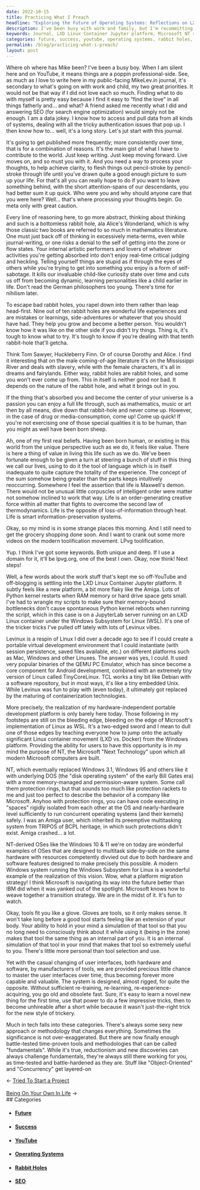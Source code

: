 ```yaml
---
date: 2022-10-15
title: Practicing What I Preach
headline: "Exploring the Future of Operating Systems: Reflections on LXD Linux Container Jupyter Platform and Microsoft's NT System"
description: I've been busy with work and family, but I'm recommitting to writing in my journal. I'm exploring the LXD Linux Container Jupyter platform, which has been challenging but rewarding, and Microsoft's NT system, which has enabled the creation of protection rings and running concurrent operating systems. I'm amazed at how Microsoft is transitioning into the future, and I'm reflecting on the fundamentals of object-oriented and concurrency that remain.
keywords: Journal, LXD Linux Container Jupyter platform, Microsoft NT system, Protection Rings, Concurrency, Object-Oriented, Operating Systems, Hardware, Multitasking, SEO, Data Work, Writing, YouTube, Abstract Thinking, Rabbit Holes, Virtual Development Environment, Portable, Platforms, Strategy, Tools, Technology, Future
categories: future, success, youtube, operating systems, rabbit holes, seo
permalink: /blog/practicing-what-i-preach/
layout: post
---
```



Where oh where has Mike been? I've been a busy boy. When I am silent here and
on YouTube, it means things are a poppin professional-side. See, as much as I
love to write here in my public-facing MikeLev.in journal, it's secondary to
what's going on with work and child, my two great priorities. It would not be
that way if I did not love each so much. Finding what to do with myself is
pretty easy because I find it easy to "find the love" in all things fatherly
and... and what? A friend asked me recently what I did and answering SEO (for
search engine optimization) would simply not be enough. I am a data jokey. I
know how to access and pull data from all kinds of systems, dealing with all
the tricky authentication issues that pop up. I then know how to... well, it's
a long story. Let's jut start with this journal.

It's going to get published more frequently; more consistently over time, that
is for a combination of reasons. It's the main gist of what I have to
contribute to the world. Just keep writing. Just keep moving forward. Live
moves on, and so must you with it. And you need a way to process your thoughts,
to help achieve clarity, to flesh things out pencil-stroke by pencil-stroke
through life until you've drawn quite a good enough picture to sum up your
life. For that's all you can really hope to do if you want to leave something
behind, with the short attention-spans of our descendants, you had better sum
it up quick. Who were you and why should anyone care that you were here?
Well... that's where processing your thoughts begin. Go meta only with great
caution.

Every line of reasoning here, to go more abstract, thinking about thinking and
such is a bottomless rabbit hole, ala Alice's Wonderland, which is why those
classic two books are referred to so much in mathematics literature. One must
just back off of thinking in excessively meta-terms, even while
journal-writing, or one risks a denial to the self of getting into the zone or
flow states. Your internal artistic performers and lovers of whatever
activities you're getting absorbed into don't enjoy real-time critical judging
and heckling. Telling yourself things are stupid as if through the eyes of
others while you're trying to get into something you enjoy is a form of
self-sabotage. It kills our invaluable child-like curiosity state over time and
cuts us off from becoming dynamic, learning personalities like a child earlier
in life. Don't read the German philosophers too young. There's time for
nihilism later.

To escape bad rabbit holes, you rapel down into them rather than leap
head-first. Nine out of ten rabbit holes are wonderful life experiences and are
mistakes or learnings, side-adventures or whatever that you should have had.
They help you grow and become a better person. You wouldn't know how it was
like on the other side if you didn't try things. Thing is, it's tough to know
what to try. It's tough to know if you're dealing with that tenth rabbit-hole
that'll getcha.

Think Tom Sawyer, Huckleberry Finn. Or of course Dorothy and Alice. I find it
interesting that on the male coming-of-age literature it's on the Mississippi
River and deals with slavery, while with the female characters, it's all in
dreams and fairylands. Either way, rabbit holes are rabbit holes, and some you
won't ever come up from. This in itself is neither good nor bad. It depends on
the nature of the rabbit hole, and what it brings out in you.

If the thing that's absorbed you and become the center of your universe is a
passion you can enjoy a full life through, such as mathematics, music or art
then by all means, dive down that rabbit-hole and never come up. However, in
the case of drug or media-consumption, come up! Come up quick! If you're not
exercising one of those special qualities it is to be human, than you might as
well have been born sheep.

Ah, one of my first real beliefs. Having been born human, or existing in this
world from the unique perspective such as we do, it feels like value. There is
here a thing of value in living this life such as we do. We've been fortunate
enough to be given a turn at steering a bunch of stuff in this thing we call
our lives, using to do it the tool of language which is in itself inadequate to
quite capture the totality of the experience. The concept of the sum somehow
being greater than the parts keeps intuitively reoccurring. Somewhere I feel
the assertion that life is Maxwell's demon. There would not be unusual little
corpuscles of intelligent order were matter not somehow inclined to work that
way. Life is an order-generating creative force within all matter that fights
to overcome the second law of thermodynamics. Life is the opposite of
loss-of-information through heat. Life is smart information-preservation
systems.

Okay, so my mind is in some strange places this morning. And I still need to
get the grocery shopping done soon. And I want to crank out some more videos on
the modern toolification movement. LPvg toolification.

Yup. I think I've got some keywords. Both unique and deep. If I use a domain
for it, it'll be lpvg.org, one of the best I own. Okay, now think! Next steps!

Well, a few words about the work stuff that's kept me so off-YouTube and
off-blogging is settling into the LXD Linux Container Jupyter platform. It
subtly feels like a new platform, a bit more flaky like the Amiga. Lots of
Python kernel restarts when RAM memory or hard drive space gets small. I've had
to wrangle my scripts to make sure their memory-bound bottlenecks don't cause
spontaneous Python kernel reboots when running the script, which in this case
is on a JupyterLab server running on an LXD Linux container under the Windows
Subsystem for Linux (WSL). It's one of the tricker tricks I've pulled off
lately with lots of Levinux vibes.

Levinux is a respin of Linux I did over a decade ago to see if I could create a
portable virtual development environment that I could instantiate (with session
persistence, saved files available, etc.) on different platforms such as Mac,
Windows and other Linuxes. The answer was yes, I could. It used very popular
binaries of the QEMU PC Emulator, which has since become a core component for
Android development, combined with an extremely tiny version of Linux called
TinyCoreLinux. TCL works a tiny bit like Debian with a software repository, but
in most ways, it's like a tiny embedded Unix. While Levinux was fun to play
with (even today), it ultimately got replaced by the maturing of
containerization technologies.

More precisely, the realization of my hardware-independent portable development
platform is only barely here today. Those following in my footsteps are still
on the bleeding edge, bleeding on the edge of Microsoft's implementation of
Linux as WSL. It's a two-edged sword and I mean to dull one of those edges by
teaching everyone how to jump onto the actually significant Linux container
movement (LXD vs. Docker) from the Windows platform. Providing the ability for
users to have this opportunity is in my mind the purpose of NT, the Microsoft
"Next Technology" upon which all modern Microsoft computers are built.

NT, which eventually replaced Windows 3.1, Windows 95 and others like it with
underlying DOS (the "disk operating system" of the early Bill Gates era) with a
more memory-managed and permission-aware system. Some call them protection
rings, but that sounds too much like protection rackets to me and just too
perfect to describe the behavior of a company like Microsoft. Anyhoo with
protection rings, you can have code executing in "spaces" rigidly isolated from
each other at the OS and nearly-hardware level sufficiently to run concurrent
operating systems (and their kernels) safely. I was an Amiga user, which
inherited its preemptive multitasking system from TRIPOS of BCPL heritage, in
which such protections didn't exist. Amiga crashed... a lot.

NT-derived OSes like the Windows 10 & 11 we're on today are wonderful examples
of OSes that are designed to multitask side-by-side on the same hardware with
resources competently divvied out due to both hardware and software features
designed to make precisely this possible. A modern Windows system running the
Windows Subsystem for Linux is a wonderful example of the realization of this
vision. Wow, what a platform migration strategy! I think Microsoft is
navigating its way into the future better than IBM did when it was yanked out
of the spotlight. Microsoft knows how to weave together a transition strategy.
We are in the midst of it. It's fun to watch.

Okay, tools fit you like a glove. Gloves are tools, so it only makes sense. It
won't take long before a good tool starts feeling like an extension of your
body. Your ability to hold in your mind a simulation of that tool so that you
no long need to consciously think about it while using it (being in the zone)
makes that tool the same thing as an internal part of you. It is an internal
simulation of that tool in your mind that makes that tool so extremely useful
to you. There's little more personal than tool selection and use.

Yet with the casual changing of user interfaces, both hardware and software, by
manufacturers of tools, we are provided precious little chance to master the
user interfaces over time, thus becoming forever more capable and valuable.
The system is designed, almost rigged, for quite the opposite. Without
sufficient re-training, re-learning, re-experience-acquiring, you go old and
obsolete fast. Sure, it's easy to learn a novel new thing for the first time,
use that power to do a few impressive tricks, then to become unhireable after a
short while because it wasn't just-the-right trick for the new style of
trickery.

Much in tech falls into these categories. There's always some sexy new approach
or methodology that changes everything. Sometimes the significance is not
over-exaggerated. But there are now finally enough battle-tested time-proven
tools and methodologies that can be called "fundamentals". While it's true,
reductionism and new discoveries can always challenge fundamentals, they're
always still there working for you, as time-tested and battle-hardened as they
are. Stuff like "Object-Oriented" and "Concurrency" get layered-on


<div class="arrow-links"><div class="post-nav-prev"><span class="arrow">&larr;&nbsp;</span><a href="/blog/tried-to-start-a-project/">Tried To Start a Project</a></div> &nbsp; <div class="post-nav-next"><a href="/blog/being-on-your-own-in-life/">Being On Your Own In Life</a><span class="arrow">&nbsp;&rarr;</span></div></div>
## Categories

<ul>
<li><h4><a href='/future/'>Future</a></h4></li>
<li><h4><a href='/success/'>Success</a></h4></li>
<li><h4><a href='/youtube/'>YouTube</a></h4></li>
<li><h4><a href='/operating-systems/'>Operating Systems</a></h4></li>
<li><h4><a href='/rabbit-holes/'>Rabbit Holes</a></h4></li>
<li><h4><a href='/seo/'>SEO</a></h4></li></ul>